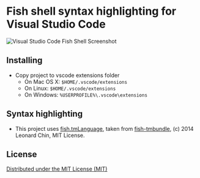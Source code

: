 # Fish shell syntax highlighting for Visual Studio Code

![Visual Studio Code Fish Shell Screenshot](http://i.imgur.com/l2rILYE.png)

## Installing
* Copy project to vscode extensions folder
    * On Mac OS X: `$HOME/.vscode/extensions`
    * On Linux: `$HOME/.vscode/extensions`
    * On Windows: `%USERPROFILE%\.vscode\extensions`

## Syntax highlighting
* This project uses [fish.tmLanguage](https://github.com/l15n/fish-tmbundle/blob/master/Syntaxes/fish.tmLanguage), taken from [fish-tmbundle](https://github.com/l15n/fish-tmbundle), (c) 2014 Leonard Chin, MIT License.

## License
[Distributed under the MIT License (MIT)](https://github.com/ttvd/vscode-fish-shell/LICENSE.md)
